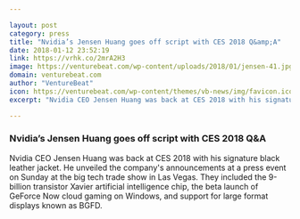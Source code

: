 ```yaml
---

layout: post
category: press
title: "Nvidia’s Jensen Huang goes off script with CES 2018 Q&amp;A"
date: 2018-01-12 23:52:19
link: https://vrhk.co/2mrA2H3
image: https://venturebeat.com/wp-content/uploads/2018/01/jensen-41.jpg?fit=780%2C433&strip=all
domain: venturebeat.com
author: "VentureBeat"
icon: https://venturebeat.com/wp-content/themes/vb-news/img/favicon.ico
excerpt: "Nvidia CEO Jensen Huang was back at CES 2018 with his signature black leather jacket. He unveiled the company's announcements at a press event on Sunday at the big tech trade show in Las Vegas. They included the 9-billion transistor Xavier artificial intelligence chip, the beta launch of GeForce Now cloud gaming on Windows, and support for large format displays known as BGFD."

---
```


### Nvidia’s Jensen Huang goes off script with CES 2018 Q&amp;A

Nvidia CEO Jensen Huang was back at CES 2018 with his signature black leather jacket. He unveiled the company's announcements at a press event on Sunday at the big tech trade show in Las Vegas. They included the 9-billion transistor Xavier artificial intelligence chip, the beta launch of GeForce Now cloud gaming on Windows, and support for large format displays known as BGFD.